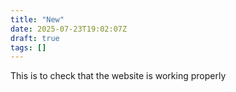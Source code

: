 ```yaml
---
title: "New"
date: 2025-07-23T19:02:07Z
draft: true
tags: []
---
```


This is to check that the website is working properly
